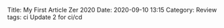 Title: My First Article Zer 2020
Date: 2020-09-10 13:15
Category: Review
tags: ci
Update 2 for ci/cd
